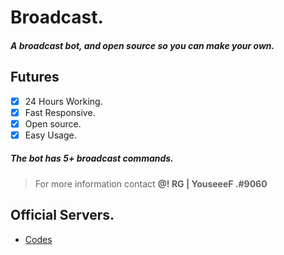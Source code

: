 # Broadcast.
##### A broadcast bot, and open source so you can make your own.
## Futures

- [x] 24 Hours Working.
- [x] Fast Responsive.
- [x] Open source.
- [x] Easy Usage.

##### The bot has 5+ broadcast commands.
> For more information contact **@! RG | YouseeeF .#9060**

## Official Servers.
* [Codes](https://discord.gg/UqFttvq)
